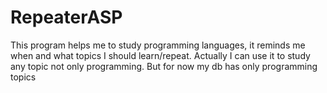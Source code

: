 # RepeaterASP
This program helps me to study programming languages, it reminds me when and what topics I should learn/repeat. Actually I can use it to study any topic not only programming. But for now my db has only programming topics
